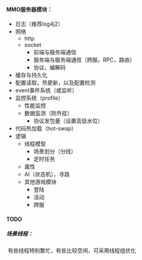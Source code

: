 #### MMO服务器模块：

* 日志（推荐log4j2）
* 网络
  * http
  * socket
    * 前端与服务端通信
    * 服务端与服务端通信（跨服，RPC，路由）
    * 协议，编解码
* 缓存与持久化
* 配置读取，热更新，以及配置检测
* event事件系统（或监听）
* 监控系统（profile）
  * 性能监控
  * 数据监测（防外挂）
    * 协议发包量（设置高低水位）
* 代码热加载（hot-swap）
* 逻辑
  * 线程模型
    * 场景划分（分线）
    * 定时任务
  * 属性
  * AI（状态机），寻路
  * 其他游戏模块
    * 登陆
    * 活动
    * 跨服



#### TODO

##### 场景线程：

​    有些线程特别繁忙，有些比较空闲，可采用线程组优化